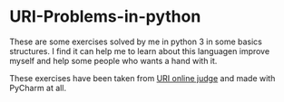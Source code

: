# URI-Problems-in-python
These are some exercises solved by me in python 3 in some basics structures. I find it can help me to learn about this languagen improve myself
and help some people who wants a hand with it. 


These exercises have been taken from [URI online judge](https://www.urionlinejudge.com.br) and made with PyCharm at all.
